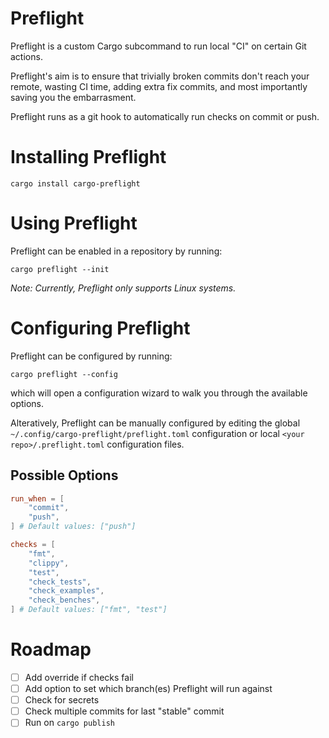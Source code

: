 # Preflight

Preflight is a custom Cargo subcommand to run local "CI" on certain Git actions.

Preflight's aim is to ensure that trivially broken commits don't reach your remote, wasting CI time, adding extra fix commits, and most importantly saving you the embarrasment.

Preflight runs as a git hook to automatically run checks on commit or push.

# Installing Preflight

```
cargo install cargo-preflight
```

# Using Preflight

Preflight can be enabled in a repository by running:

```
cargo preflight --init
```

_Note: Currently, Preflight only supports Linux systems._

# Configuring Preflight

Preflight can be configured by running:

```
cargo preflight --config
```

which will open a configuration wizard to walk you through the available options.

Alteratively, Preflight can be manually configured by editing the global `~/.config/cargo-preflight/preflight.toml` configuration or local `<your repo>/.preflight.toml` configuration files.

## Possible Options

```toml
run_when = [
    "commit",
    "push",
] # Default values: ["push"]

checks = [
    "fmt",
    "clippy",
    "test",
    "check_tests",
    "check_examples",
    "check_benches",
] # Default values: ["fmt", "test"]
```

# Roadmap

- [ ] Add override if checks fail
- [ ] Add option to set which branch(es) Preflight will run against
- [ ] Check for secrets
- [ ] Check multiple commits for last "stable" commit
- [ ] Run on `cargo publish`
